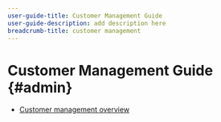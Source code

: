 ```yaml
---
user-guide-title: Customer Management Guide
user-guide-description: add description here
breadcrumb-title: customer management
---
```


# Customer Management Guide {#admin}

- [Customer management overview](overview.md)
